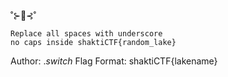 ˚⊱🪷⊰˚

    Replace all spaces with underscore
    no caps inside shaktiCTF{random_lake}

Author: ._switch_
Flag Format:
shaktiCTF{lakename}
